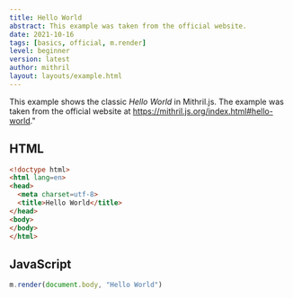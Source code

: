 ```yaml
---
title: Hello World
abstract: This example was taken from the official website.
date: 2021-10-16
tags: [basics, official, m.render]
level: beginner
version: latest
author: mithril
layout: layouts/example.html
---
```


This example shows the classic *Hello World* in Mithril.js.
The example was taken from the official website at <https://mithril.js.org/index.html#hello-world>."

## HTML

~~~html
<!doctype html>
<html lang=en>
<head>
  <meta charset=utf-8>
  <title>Hello World</title>
</head>
<body>
</body>
</html>
~~~

## JavaScript

~~~js
m.render(document.body, "Hello World")
~~~
